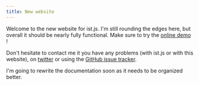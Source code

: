 ```yaml
---
title: New website
---
```

Welcome to the new website for ist.js.  I'm still rounding the edges here, but overall it should be nearly fully functional.  Make sure to try the [online demo](online.html) !

Don't hesitate to contact me it you have any problems (with ist.js or with this website), on [twitter](http://twitter.com/njoyard) or using the [GitHub issue tracker](https://github.com/njoyard/ist/issues).

I'm going to rewrite the documentation soon as it needs to be organized better.
